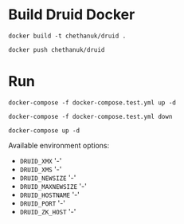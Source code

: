 # Build Druid Docker
`docker build -t chethanuk/druid .`

`docker push chethanuk/druid`

# Run

`docker-compose -f docker-compose.test.yml up -d`

`docker-compose -f docker-compose.test.yml down`

`docker-compose up -d`

Available environment options:

- `DRUID_XMX` '-'
- `DRUID_XMS` '-'
- `DRUID_NEWSIZE` '-'
- `DRUID_MAXNEWSIZE` '-'
- `DRUID_HOSTNAME` '-'
- `DRUID_PORT` '-'
- `DRUID_ZK_HOST` '-'
